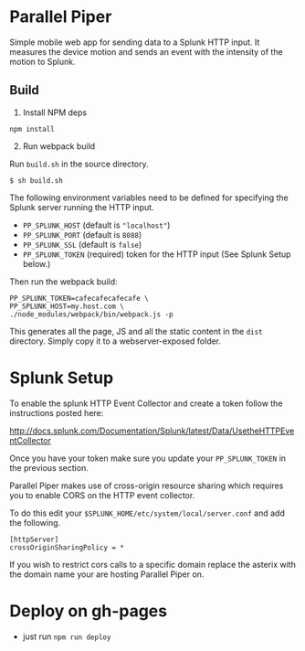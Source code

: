 # Parallel Piper

Simple mobile web app for sending data to a Splunk HTTP input. It measures the device motion and sends an event with 
the intensity of the motion to Splunk.

## Build

1) Install NPM deps
```
npm install
```

2) Run webpack build

Run `build.sh` in the source directory.

```
$ sh build.sh
```

The following environment variables need to be defined for specifying the Splunk 
server running the HTTP input. 

- `PP_SPLUNK_HOST` (default is `"localhost"`)
- `PP_SPLUNK_PORT` (default is `8088`)
- `PP_SPLUNK_SSL` (default is `false`)
- `PP_SPLUNK_TOKEN` (required) token for the HTTP input (See Splunk Setup below.)

Then run the webpack build:

```
PP_SPLUNK_TOKEN=cafecafecafecafe \
PP_SPLUNK_HOST=my.host.com \
./node_modules/webpack/bin/webpack.js -p
```

This generates all the page, JS and all the static content in the `dist` directory. Simply
copy it to a webserver-exposed folder.

# Splunk Setup

To enable the splunk HTTP Event Collector and create a token follow the instructions posted here:
	
http://docs.splunk.com/Documentation/Splunk/latest/Data/UsetheHTTPEventCollector 


Once you have your token make sure you update your `PP_SPLUNK_TOKEN` in the previous section.

Parallel Piper makes use of cross-origin resource sharing which requires you to enable CORS on the HTTP event collector.  

To do this edit your `$SPLUNK_HOME/etc/system/local/server.conf` and add the following.

```
[httpServer]
crossOriginSharingPolicy = *
```

If you wish to restrict cors calls to a specific domain replace the asterix with the domain name your are hosting 
Parallel Piper on. 

# Deploy on gh-pages
 - just run `npm run deploy`